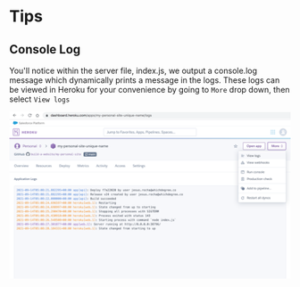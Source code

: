 # Tips
## Console Log
You'll notice within the server file, index.js, we output a console.log message which dynamically prints a message in the logs.
These logs can be viewed in Heroku for your convenience by going to `More` drop down, then select `View logs`

![Image](https://github.com/build-a-website/my-personal-site/blob/main/tutorials/01-Getting-Started/images/tips-1.png)
